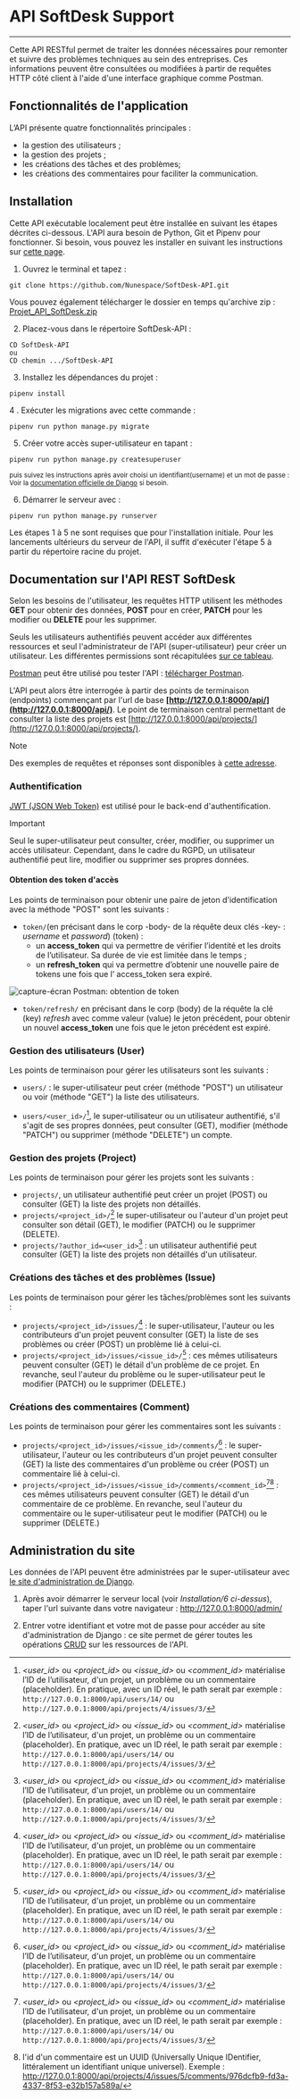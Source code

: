 # API SoftDesk Support

***
Cette API RESTful permet de traiter les données nécessaires pour remonter et suivre des problèmes techniques au sein des entreprises.
Ces informations peuvent être consultées ou modifiées à partir de requêtes HTTP côté client à l'aide d'une interface graphique comme Postman.

## Fonctionnalités de l'application

L’API présente quatre fonctionnalités principales :

- la gestion des utilisateurs ;
- la gestion des projets ;
- les créations des tâches et des problèmes;
- les créations des commentaires pour faciliter la communication.

## Installation

Cette API exécutable localement peut être installée en suivant les étapes décrites ci-dessous. L'API aura besoin de Python, Git et Pipenv pour fonctionner. Si besoin, vous pouvez les installer en suivant les instructions sur [cette page](Docs/installation_python-git-pipenv.md).

1. Ouvrez le terminal et tapez :

```
git clone https://github.com/Nunespace/SoftDesk-API.git
```

Vous pouvez également télécharger le dossier en temps qu'archive zip : [Projet_API_SoftDesk.zip](https://github.com/Nunespace/SoftDesk-API/archive/refs/heads/main.zip)

2. Placez-vous dans le répertoire SoftDesk-API :
```
CD SoftDesk-API
ou
CD chemin .../SoftDesk-API
```

3. Installez les dépendances du projet :
```
pipenv install
```

4 . Exécuter les migrations avec cette commande :
```
pipenv run python manage.py migrate
```
5. Créer votre accès super-utilisateur en tapant :

```
pipenv run python manage.py createsuperuser
```
<sub>puis suivez les instructions après avoir choisi un identifiant(username) et un mot de passe : Voir la [documentation officielle de Django](https://docs.djangoproject.com/fr/4.2/topics/auth/default/) si besoin.

6. Démarrer le serveur avec : 
```
pipenv run python manage.py runserver
```

Les étapes 1 à 5 ne sont requises que pour l'installation initiale. Pour les lancements ultérieurs du serveur de l'API, il suffit d'exécuter l'étape 5 à partir du répertoire racine du projet.

## Documentation sur l'API REST SoftDesk

Selon les besoins de l'utilisateur, les requêtes HTTP utilisent les méthodes **GET** pour obtenir des données, **POST** pour en créer, **PATCH** pour les modifier ou **DELETE** pour les supprimer.

Seuls les utilisateurs authentifiés peuvent accéder aux différentes ressources et seul l'administrateur de l'API (super-utilisateur) peur créer un utilisateur.
Les différentes permissions sont récapitulées [sur ce tableau](Docs/permissions.pdf).

[Postman](https://www.postman.com/) peut être utilisé pou tester l'API : [télécharger Postman](https://www.getpostman.com/downloads/).

L'API peut alors être interrogée à partir des points de terminaison (endpoints) commençant par l'url de base **[http://127.0.0.1:8000/api/](http://127.0.0.1:8000/api/)**. Le point de terminaison central permettant de consulter la liste des projets est [http://127.0.0.1:8000/api/projects/](http://127.0.0.1:8000/api/projects/).

> [!NOTE]
> Des exemples de requêtes et réponses sont disponibles à [cette adresse](https://documenter.getpostman.com/view/27427921/2s9YJdUh8f).

### Authentification

[JWT (JSON Web Token)](https://code.tutsplus.com/how-to-authenticate-with-jwt-in-django--cms-30460t) est utilisé pour le back-end d'authentification. 
> [!IMPORTANT]
> Seul le super-utilisateur peut consulter, créer, modifier, ou supprimer un accès utilisateur.
Cependant, dans le cadre du RGPD, un utilisateur authentifié peut lire, modifier ou supprimer ses propres données.

#### Obtention des token d'accès

Les points de terminaison pour obtenir une paire de jeton d'identification avec la méthode "POST" sont les suivants :

- `token/`(en précisant dans le corp -body- de la réquête deux clés -key- : *username* et *password*) (token) : 
    - un **access_token**  qui va permettre de vérifier l’identité et les droits de l’utilisateur. Sa durée de vie est limitée dans le temps ;
    - un **refresh_token**  qui va permettre d’obtenir une nouvelle paire de tokens une fois que l’ access_token  sera expiré.

![capture-écran Postman: obtention de token](Docs/capture_postman.png)

- `token/refresh/` en précisant dans le corp (body) de la réquête la clé (key) *refresh* avec comme valeur (value) le jeton précédent, pour obtenir un nouvel **access_token** une fois que le jeton précédent est expiré.


### Gestion des utilisateurs (User)

Les points de terminaison pour gérer les utilisateurs sont les suivants :


- `users/` : le super-utilisateur peut créer (méthode "POST") un utilisateur ou voir (méthode "GET") la liste des utilisateurs.

- `users/<user_id>/`[^1], le super-utilisateur ou un utilisateur authentifié, s'il s'agit de ses propres données, peut consulter (GET), modifier (méthode "PATCH") ou supprimer (méthode "DELETE") un compte.



### Gestion des projets (Project)

Les points de terminaison pour gérer les projets sont les suivants :

- `projects/`, un utilisateur authentifié peut créer un projet (POST) ou consulter (GET) la liste des projets non détaillés.
- `projects/<project_id>/`[^1] le super-utilisateur ou l'auteur d'un projet peut consulter son détail (GET), le modifier (PATCH) ou le supprimer (DELETE).
- `projects/?author_id=<user_id>`[^1] : un utilisateur authentifié peut consulter (GET) la liste des projets non détaillés d'un utilisateur.

### Créations des tâches et des problèmes (Issue)

Les points de terminaison pour gérer les tâches/problèmes sont les suivants :

- `projects/<project_id>/issues/`[^1] : le super-utilisateur, l'auteur ou les contributeurs d'un projet peuvent consulter (GET) la liste de ses problèmes ou créer (POST) un problème lié à celui-ci.
- `projects/<project_id>/issues/<issue_id>/`[^1] : ces mêmes utilisateurs peuvent consulter (GET) le détail d'un problème de ce projet. En revanche, seul l'auteur du problème ou le super-utilisateur peut le modifier (PATCH) ou le supprimer (DELETE.)

### Créations des commentaires (Comment)

Les points de terminaison pour gérer les commentaires sont les suivants :

- `projects/<project_id>/issues/<issue_id>/comments/`[^1] : le super-utilisateur, l'auteur ou les contributeurs d'un projet peuvent consulter (GET) la liste des commentaires d'un problème ou créer (POST) un commentaire lié à celui-ci.
- `projects/<project_id>/issues/<issue_id>/comments/<comment_id>`[^1][^2]  : ces mêmes utilisateurs peuvent consulter (GET) le détail d'un commentaire de ce problème. En revanche, seul l'auteur du commentaire ou le super-utilisateur peut le modifier (PATCH) ou le supprimer (DELETE.)



[^1]: *<user_id>*  ou *<project_id>*  ou *<issue_id>* ou *<comment_id>* matérialise l’ID de l’utilisateur, d'un projet, un problème ou un commentaire (placeholder). En pratique, avec un ID réel, le path serait par exemple :  `http://127.0.0.1:8000/api/users/14/` ou `http://127.0.0.1:8000/api/projects/4/issues/3/`

[^2]: l'id d'un commentaire est un UUID (Universally Unique IDentifier, littéralement un identifiant unique universel).
Exemple : http://127.0.0.1:8000/api/projects/4/issues/5/comments/976dcfb9-fd3a-4337-8f53-e32b157a589a/


## Administration du site

Les données de l'API peuvent être administrées par le super-utilisateur avec [le site d'administration de Django](http://127.0.0.1:8000/admin/).

1. Après avoir démarrer le serveur local (voir *Installation/6 ci-dessus*), taper l'url suivante dans votre navigateur : <http://127.0.0.1:8000/admin/>


2. Entrer votre identifiant et votre mot de passe pour accéder au site d'administration de Django : ce site permet de gérer toutes les opérations [CRUD](https://openclassrooms.com/fr/courses/7172076-debutez-avec-le-framework-django/7516605-effectuez-des-operations-crud-dans-ladministration-de-django) sur les ressources de l'API.
